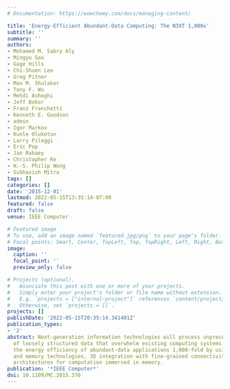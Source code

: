 ```yaml
---
# Documentation: https://wowchemy.com/docs/managing-content/

title: 'Energy-Efficient Abundant-Data Computing: The N3XT 1,000x'
subtitle: ''
summary: ''
authors:
- Mohamed M. Sabry Aly
- Mingyu Gao
- Gage Hills
- Chi-Shuen Lee
- Greg Pitner
- Max M. Shulaker
- Tony F. Wu
- Mehdi Asheghi
- Jeff Bokor
- Franz Franchetti
- Kenneth E. Goodson
- admin
- Igor Markov
- Kunle Olukotun
- Larry Pileggi
- Eric Pop
- Jan Rabaey
- Christopher Re
- H.-S. Philip Wong
- Subhasish Mitra
tags: []
categories: []
date: '2015-12-01'
lastmod: 2022-05-15T13:35:14-07:00
featured: false
draft: false
venue: IEEE Computer

# Featured image
# To use, add an image named `featured.jpg/png` to your page's folder.
# Focal points: Smart, Center, TopLeft, Top, TopRight, Left, Right, BottomLeft, Bottom, BottomRight.
image:
  caption: ''
  focal_point: ''
  preview_only: false

# Projects (optional).
#   Associate this post with one or more of your projects.
#   Simply enter your project's folder or file name without extension.
#   E.g. `projects = ["internal-project"]` references `content/project/deep-learning/index.md`.
#   Otherwise, set `projects = []`.
projects: []
publishDate: '2022-05-15T20:35:14.341401Z'
publication_types:
- '2'
abstract: Next-generation information technologies will process unprecedented amounts
  of loosely structured data that overwhelm existing computing systems. N3XT improves
  the energy efficiency of abundant-data applications 1,000-fold by using new logic
  and memory technologies, 3D integration with fine-grained connectivity, and new
  architectures for computation immersed in memory.
publication: '*IEEE Computer*'
doi: 10.1109/MC.2015.376
---
```

